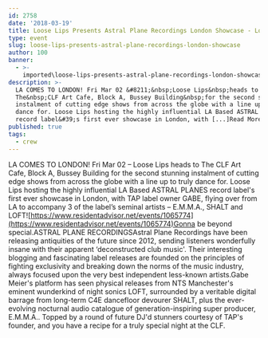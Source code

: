 ```yaml
---
id: 2758
date: '2018-03-19'
title: Loose Lips Presents Astral Plane Recordings London Showcase - Loose Lips
type: event
slug: loose-lips-presents-astral-plane-recordings-london-showcase
author: 100
banner:
  - >-
    imported\loose-lips-presents-astral-plane-recordings-london-showcase\image2758.jpeg
description: >-
  LA COMES TO LONDON! Fri Mar 02 &#8211;&nbsp;Loose Lips&nbsp;heads to
  The&nbsp;CLF Art Cafe, Block A, Bussey Building&nbsp;for the second stunning
  instalment of cutting edge shows from across the globe with a line up to truly
  dance for. Loose Lips hosting the highly influential LA Based ASTRAL PLANES
  record label&#39;s first ever showcase in London, with [...]Read More...
published: true
tags:
  - crew
---
```

LA COMES TO LONDON! Fri Mar 02 – Loose Lips heads to The CLF Art Cafe, Block A, Bussey Building for the second stunning instalment of cutting edge shows from across the globe with a line up to truly dance for. Loose Lips hosting the highly influential LA Based ASTRAL PLANES record label's first ever showcase in London, with TAP label owner GABE, flying over from LA to accompany 3 of the label’s seminal artists – E.M.M.A., SHALT and LOFT![https://www.residentadvisor.net/events/1065774](https://www.residentadvisor.net/events/1065774)Gonna be beyond special.ASTRAL PLANE RECORDINGSAstral Plane Recordings have been releasing antiquities of the future since 2012, sending listeners wonderfully insane with their apparent ‘deconstructed club music'. Their interesting blogging and fascinating label releases are founded on the principles of fighting exclusivity and breaking down the norms of the music industry, always focused upon the very best independent less-known artists.Gabe Meier's platform has seen physical releases from NTS Manchester's eminent wunderkind of night sonics LOFT, surrounded by a veritable digital barrage from long-term C4E dancefloor devourer SHALT, plus the ever-evolving nocturnal audio catalogue of generation-inspiring super producer, E.M.M.A.. Topped by a round of future DJ'd stunners courtesy of TAP's founder, and you have a recipe for a truly special night at the CLF.